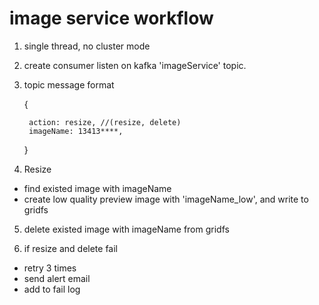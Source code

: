 # image service workflow

1. single thread, no cluster mode

2. create consumer listen on kafka 'imageService' topic.

3. topic message format
    
    {

        action: resize, //(resize, delete)
        imageName: 13413****,
    }

4. Resize

* find existed image with imageName
* create low quality preview image with 'imageName_low', and write to gridfs

5. delete existed image with imageName from gridfs

6. if resize and delete fail

* retry 3 times
* send alert email
* add to fail log